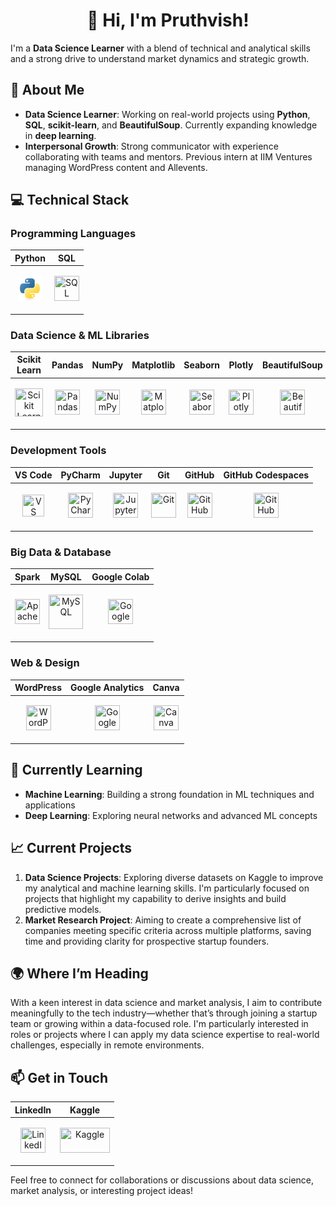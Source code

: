 <div align="center">
  <h1>👋 Hi, I'm Pruthvish!</h1>
</div>

I'm a **Data Science Learner** with a blend of technical and analytical skills and a strong drive to understand market dynamics and strategic growth.

## 🚀 About Me
- **Data Science Learner**: Working on real-world projects using **Python**, **SQL**, **scikit-learn**, and **BeautifulSoup**. Currently expanding knowledge in **deep learning**.
- **Interpersonal Growth**: Strong communicator with experience collaborating with teams and mentors. Previous intern at IIM Ventures managing WordPress content and Allevents.

## 💻 Technical Stack

### Programming Languages
| Python | SQL |
|--------|-----|
|<p align="center"><a href="https://www.python.org" target="_blank"><img src="https://raw.githubusercontent.com/devicons/devicon/master/icons/python/python-original.svg" title="Python" width="40" height="40"/></a></p>|<p align="center"><img src="https://cdn.jsdelivr.net/gh/devicons/devicon@latest/icons/mysql/mysql-original.svg" title="SQL" width="40" height="40"/></p>|

### Data Science & ML Libraries
| Scikit Learn | Pandas | NumPy | Matplotlib | Seaborn | Plotly | BeautifulSoup |
|--------------|--------|--------|------------|---------|--------|---------------|
|<p align="center"><img src="https://upload.wikimedia.org/wikipedia/commons/0/05/Scikit_learn_logo_small.svg" title="Scikit Learn" width="45" height="45"/></p>|<p align="center"><img src="https://cdn.jsdelivr.net/gh/devicons/devicon@latest/icons/pandas/pandas-original.svg" title="Pandas" width="40" height="40"/></p>|<p align="center"><img src="https://cdn.jsdelivr.net/gh/devicons/devicon@latest/icons/numpy/numpy-original.svg" title="NumPy" width="40" height="40"/></p>|<p align="center"><img src="https://cdn.jsdelivr.net/gh/devicons/devicon@latest/icons/matplotlib/matplotlib-original.svg" title="Matplotlib" width="40" height="40"/></p>|<p align="center"><img src="https://seaborn.pydata.org/_images/logo-mark-lightbg.svg" title="Seaborn" width="40" height="40"/></p>|<p align="center"><img src="https://cdn.jsdelivr.net/gh/devicons/devicon@latest/icons/plotly/plotly-original.svg" title="Plotly" width="40" height="40"/></p>|<p align="center"><img src="https://www.crummy.com/software/BeautifulSoup/bs4/doc/_images/6.1.jpg" title="BeautifulSoup" width="40" height="40"/></p>|

### Development Tools
| VS Code | PyCharm | Jupyter | Git | GitHub | GitHub Codespaces |
|---------|---------|---------|-----|--------|-------------------|
|<p align="center"><img src="https://cdn.jsdelivr.net/gh/devicons/devicon@latest/icons/vscode/vscode-original.svg" title="VS Code" width="35" height="35"/></p>|<p align="center"><img src="https://cdn.jsdelivr.net/gh/devicons/devicon@latest/icons/pycharm/pycharm-original.svg" title="PyCharm" width="40" height="40"/></p>|<p align="center"><img src="https://cdn.jsdelivr.net/gh/devicons/devicon@latest/icons/jupyter/jupyter-original-wordmark.svg" title="Jupyter" width="40" height="40"/></p>|<p align="center"><img src="https://cdn.jsdelivr.net/gh/devicons/devicon@latest/icons/git/git-original.svg" title="Git" width="40" height="40"/></p>|<p align="center"><img src="https://cdn.jsdelivr.net/gh/devicons/devicon@latest/icons/github/github-original.svg" title="GitHub" width="40" height="40"/></p>|<p align="center"><img src="https://github.githubassets.com/images/modules/site/codespaces/infinity-graphic.svg" title="GitHub Codespaces" width="40" height="40"/></p>|

### Big Data & Database
| Spark | MySQL | Google Colab |
|-------|--------|--------------|
|<p align="center"><img src="https://www.vectorlogo.zone/logos/apache_spark/apache_spark-icon.svg" title="Apache Spark" width="40" height="40"/></p>|<p align="center"><img src="https://cdn.jsdelivr.net/gh/devicons/devicon@latest/icons/mysql/mysql-original-wordmark.svg" title="MySQL" width="55" height="55"/></p>|<p align="center"><img src="https://upload.wikimedia.org/wikipedia/commons/d/d0/Google_Colaboratory_SVG_Logo.svg" title="Google Colab" width="40" height="40"/></p>|

### Web & Design
| WordPress | Google Analytics | Canva |
|-----------|------------------|--------|
|<p align="center"><img src="https://cdn.jsdelivr.net/gh/devicons/devicon@latest/icons/wordpress/wordpress-plain.svg" title="WordPress" width="40" height="40"/></p>|<p align="center"><img src="https://cdn.jsdelivr.net/gh/devicons/devicon@latest/icons/google/google-original.svg" title="Google Analytics" width="40" height="40"/></p>|<p align="center"><img src="https://cdn.jsdelivr.net/gh/devicons/devicon@latest/icons/canva/canva-original.svg" title="Canva" width="40" height="40"/></p>|

## 🌱 Currently Learning
- **Machine Learning**: Building a strong foundation in ML techniques and applications
- **Deep Learning**: Exploring neural networks and advanced ML concepts

## 📈 Current Projects
1. **Data Science Projects**: Exploring diverse datasets on Kaggle to improve my analytical and machine learning skills. I'm particularly focused on projects that highlight my capability to derive insights and build predictive models.
2. **Market Research Project**: Aiming to create a comprehensive list of companies meeting specific criteria across multiple platforms, saving time and providing clarity for prospective startup founders.

## 🌍 Where I’m Heading
With a keen interest in data science and market analysis, I aim to contribute meaningfully to the tech industry—whether that’s through joining a startup team or growing within a data-focused role. I'm particularly interested in roles or projects where I can apply my data science expertise to real-world challenges, especially in remote environments.

## 📫 Get in Touch
| LinkedIn | Kaggle |
|----------|--------|
|<p align="center"><a href="https://linkedin.com/in/Pruthvish-vyas/" target="_blank"><img src="https://cdn.jsdelivr.net/gh/devicons/devicon@latest/icons/linkedin/linkedin-original.svg" title="LinkedIn" width="40" height="40"/></a></p>|<p align="center"><a href="https://www.kaggle.com/pruthvish115" target="_blank"><img src="https://cdn.jsdelivr.net/gh/devicons/devicon@latest/icons/kaggle/kaggle-original-wordmark.svg" title="Kaggle" width="80" height="40"/></a></p>|

Feel free to connect for collaborations or discussions about data science, market analysis, or interesting project ideas!

